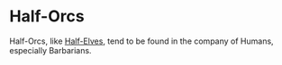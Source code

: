 # Half-Orcs

Half-Orcs, like [Half-Elves](half-elves.md), tend to be found in the company of Humans, especially Barbarians.